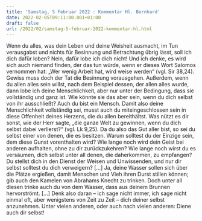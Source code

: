 ```yaml
---
title: 'Samstag, 5 Februar 2022 : Kommentar Hl. Bernhard'
date: 2022-02-05T09:11:00.001+01:00
draft: false
url: /2022/02/samstag-5-februar-2022-kommentar-hl.html
---
```


Wenn du alles, was dein Leben und deine Weisheit ausmacht, im Tun verausgabst und nichts für Besinnung und Betrachtung übrig lässt, soll ich dich dafür loben? Nein, dafür lobe ich dich nicht! Und ich denke, es wird sich auch niemand finden, der das tun würde, wenn er dieses Wort Salomos vernommen hat: „Wer wenig Arbeit hat, wird weise werden“ (vgl. Sir 38,24). Gewiss muss doch der Tat die Besinnung vorausgehen. Außerdem, wenn du allen alles sein willst, nach dem Beispiel dessen, der allen alles wurde, dann lobe ich deine Menschlichkeit, aber nur unter der Bedingung, dass sie vollständig und ganz ist. Wie könnte sie das aber sein, wenn du dich selbst von ihr ausschließt? Auch du bist ein Mensch. Damit also deine Menschlichkeit vollständig sei, musst auch du miteingeschlossen sein in diese Offenheit deines Herzens, die du allen bereithältst. Was nützt es dir sonst, wie der Herr sagte, „die ganze Welt zu gewinnen, wenn du dich selbst dabei verlierst?“ (vgl. Lk 9,25). Da du also das Gut aller bist, so sei du selbst einer von denen, die es besitzen. Warum solltest du der Einzige sein, dem diese Gunst vorenthalten wird? Wie lange noch wird dein Geist bei anderen aufhalten, ohne zu dir zurückzukehren? Wie lange noch wirst du es versäumen, dich selbst unter all denen, die daherkommen, zu empfangen? Du stellst dich in den Dienst der Weisen und Unwissenden, und nur dir selbst solltest du dich verweigern? \[…\] Ja, deine Wasser sollen sich über die Plätze ergießen, damit Menschen und Vieh ihren Durst stillen können; gib auch den Kamelen von Abrahams Knecht zu trinken. Doch unter all diesen trinke auch du von dem Wasser, dass aus deinem Brunnen hervorströmt. \[…\] Denk also daran – ich sage nicht immer, ich sage nicht einmal oft, aber wenigstens von Zeit zu Zeit – dich deiner selbst anzunehmen. Unter vielen anderen, oder auch nach vielen anderen: Diene auch dir selbst!